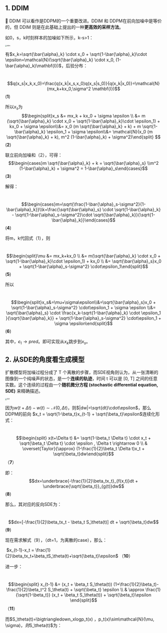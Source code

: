 ## 1. DDIM

:rocket: DDIM 可以看作是DDPM的一个重要改进。DDIM 和 DDPM在前向加噪中是等价的，但 DDIM 则是在此基础上提出的一种**更高效的采样方法**。

如0，s，k时刻样本的加噪如下所示，k-s>1：

<img src="imgaes/ddim.png" alt="ddim" style="zoom:33%;" />

有$x_k=\sqrt{\bar{\alpha}_k} \cdot x_0 + \sqrt{1-\bar{\alpha}_k}\cdot \epsilon=\mathcal{N}(\sqrt{\bar{\alpha}_k} \cdot x_0, (1-\bar{\alpha}_k)\mathbf{I})$，后验分布：

​								$$q(x_s|x_k,x_0)=\frac{q(x_k|x_s,x_0)q(x_s|s_0)}{q(x_k|x_0)}=\mathcal{N}(mx_k+kx_0,\sigma^2 \mathbf{I})$$   							(**1**)

所以$x_s$为
​										$$\begin{split}x_s &= mx_k + kx_0 + \sigma \epsilon \\ &= m (\sqrt{\bar{\alpha}_k} \cdot x_0 + \sqrt{1-\bar{\alpha}_k}\cdot \epsilon_1) + kx_0 + \sigma \epsilon\\&= x_0 (m \sqrt{\bar{\alpha}_k} + k) + m \sqrt{1-\bar{\alpha}_k} \epsilon_1 + \sigma \epsilon\\&= \mathcal{N}(x_0 (m \sqrt{\bar{\alpha}_k} + k), m^2 (1-\bar{\alpha}_k) + \sigma^2)\end{split}		$$ 								   (**2**)

联立前向加噪和（2），可得：
​												$$\begin{cases}m \sqrt{\bar{\alpha}_k} + k = \sqrt{\bar{\alpha}_s} \\m^2 (1-\bar{\alpha}_k) + \sigma^2 = 1-\bar{\alpha}_s\end{cases}$$ 															(**3**)

解得：

​												$$\begin{cases}m=\sqrt{\frac{1-\bar{\alpha}_s-\sigma^2}{1-\bar{\alpha}_k}}\\k=\frac{\sqrt{\bar{\alpha}_s} \cdot \sqrt{1-\bar{\alpha}_k} - \sqrt{1-\bar{\alpha}_s-\sigma^2}\cdot \sqrt{\bar{\alpha}_k}}{\sqrt{1-\bar{\alpha}_k}}\end{cases}$$​ 														 (**4**)

将m，k代回式（1），则

​													$$\begin{split}\mu &= mx_k+kx_0 \\ &= m(\sqrt{\bar{\alpha}_k} \cdot x_0 + \sqrt{1-\bar{\alpha}_k}\cdot \epsilon_1) + kx_0 \\ &= \sqrt{\bar{\alpha}_s}x_0 + \sqrt{1-\bar{\alpha}_s-\sigma^2} \cdot\epsilon_1\end{split}$$								 	(**5**)

所以

​							  					$$\begin{split}x_s&=\mu+\sigma\epsilon\\&=\sqrt{\bar{\alpha}_s}x_0 + \sqrt{1-\bar{\alpha}_s-\sigma^2} \cdot\epsilon_1 + \sigma \epsilon \\&= \sqrt{\bar{\alpha}_s} \cdot \frac{x_k-\sqrt{1-\bar{\alpha}_k} \cdot \epsilon_1 }{\sqrt{\bar{\alpha}_k}} + \sqrt{1-\bar{\alpha}_s-\sigma^2} \cdot\epsilon_1 + \sigma \epsilon\end{split}$$       (**6**)

其中，$\epsilon_1\rightarrow pred$。即可实现从$x_k$跳步到$x_s$。



## 2. 从SDE的角度看生成模型

扩散模型将加噪过程分成了 T 个离散的步骤，而SDE视角则认为，从一张清晰的图像到一个纯噪声的状态，是一个**连续的轨迹**，时间 t 可以是 [0, T] 之间的任意实数。这个连续的过程由一个**随机微分方程 (stochastic differential equation, SDE)** 来精确描述。

<img src="imgaes/SDE.png" alt="SDE" style="zoom: 33%;" />

因为$w(t+\Delta t)-w(t) \sim \mathcal{N}(0,\Delta t)$，则$|dw|=\sqrt{dt}\cdot\epsilon$，那么DDPM的前向 $x_t = \sqrt{1-\beta_t}x_{t-1} + \sqrt{\beta_t}\epsilon$连续化形式：

​												$$\begin{split} x(t+\Delta t) &= \sqrt{1-\beta_t \Delta t} \cdot x_t + \sqrt{\beta_t \Delta t} \cdot \epsilon , \Delta t \rightarrow 0 \\ & \overset{Taylor}{\approx} (1-\frac{1}{2}\beta_t \Delta t)x_t + \sqrt{\beta_t}dw\end{split}$$       		    （**7**）

即：
													  		$$dx=\underbrace{-\frac{1}{2}\beta_tx_t}_{f(x,t)}dt + \underbrace{\sqrt{\beta_t}}_{g(t)}dw$$   												 (**8**)

那么，其对应的反向SDE为：

​															  $$dx=[-\frac{1}{2}\beta_tx_t - \beta_t S_\theta(t)] dt + \sqrt{\beta_t}dw$$          				    (**9**)

现在需求解式（9），（dt=1，为离散的case），那么：

​												  $x_{t-1}-x_t = \frac{1}{2}\beta_tx_t+\beta_tS_\theta(t)+\sqrt{\beta_t}\epsilon$ 									   （**10**）

进一步：

​														   $$\begin{split} x_{t-1} &= (x_t + \beta_t S_\theta(t)) (1+\frac{1}{2}\beta_t)-\frac{1}{2}\beta_t^2 S_\theta(t) + \sqrt{\beta_t} \epsilon \\ & \approx \frac{1}{\sqrt{1-\beta_t}} (x_t + \beta_t S_\theta(t)) + \sqrt{\beta_t}\epsilon \end{split}$$  （**11**）

而$S_\theta(t)=\bigtriangledown_xlogp_t(x) $，$p_t(x)\sim\mathcal{N}(\mu, \sigma)$，则$S_\theta(t)$为：




